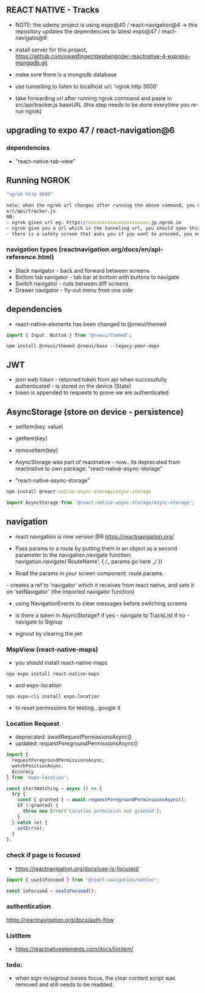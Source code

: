 ## REACT NATIVE - Tracks

- NOTE: the udemy project is using expo@40 / react-navigation@4 -> this repository updates the dependencies to latest expo@47 / react-navigatio@6

- install server for this project, https://github.com/swagfinger/stephengrider-reactnative-4-express-mongodb.git
- make sure there is a mongodb database
- use tunnelling to listen to localhost url: 'ngrok http 3000'
- take forwarding url after running ngrok command and paste in src/api/tracker.js baseURL (this step needs to be done everytime you re-run ngrok)

## upgrading to expo 47 / react-navigation@6

### dependencies

- "react-native-tab-view"

## Running NGROK

```cmd
"ngrok http 3000"

note: when the ngrok url changes after running the above command, you need to update the url:
src/api/tracker.js
NB:
- ngrok given url eg. https://xxxxxxxxxxxxxxxxxxxxxx.jp.ngrok.io
- ngrok give you a url which is the tunneling url, you should open this link...
- there is a safety screen that asks you if you want to proceed, you need to accept this prompt


```

### navigation types (reactnavigation.org/docs/en/api-reference.html)

- Stack navigator - back and forward between screens
- Bottom tab navigator - tab bar at bottom with buttons to navigate
- Switch navigator - cuts between diff screens
- Drawer navigator - fly-out menu from one side

## dependencies

- react-native-elements has been changed to @rneui/themed

```js
import { Input, Button } from '@rneui/themed';
```

```
npm install @rneui/themed @rneui/base --legacy-peer-deps
```

## JWT

- json web token - returned token from api when successfully authenticated - is stored on the device (State)
- token is appended to requests to prove we are authenticated

## AsyncStorage (store on device - persistence)

- setItem(key, value)
- getItem(key)
- removeItem(key)

- AsyncStorage was part of reactnative - now.. its deprecated from reactnative to own package: "react-native-async-storage"
- "react-native-async-storage"

```cmd
npm install @react-native-async-storage/async-storage
```

```js imports
import AsyncStorage from '@react-native-async-storage/async-storage';
```

## navigation

- react navigation is now version @6 https://reactnavigation.org/

- Pass params to a route by putting them in an object as a second parameter to the navigation.navigate function: navigation.navigate('RouteName', { /_ params go here _/ })
- Read the params in your screen component: route.params.

-<App> creates a ref to 'navigator' which it receives from react native, and sets it on 'setNavigator' (the imported navigator function)

- using NavigationEvents <NavigationEvents onWillBlur={clearErrorMessage} /> to clear messages before switching screens

- is there a token in AsyncStorage?
  if yes - navigate to TrackList
  if no - navigate to Signup

- signout by clearing the jwt

### MapView (react-native-maps)

- you should install react-native-maps

```
npx expo install react-native-maps
```

- and expo-location

```
npx expo-cli install expo-location
```

- to reset permissions for testing...google it

### Location Request

- deprecated: awaitRequestPermissionsAsync()
- updated: requestForegroundPermissionsAsync()

```js
import {
  requestForegroundPermissionsAsync,
  watchPositionAsync,
  Accuracy
} from 'expo-location';

const startWatching = async () => {
  try {
    const { granted } = await requestForegroundPermissionsAsync();
    if (!granted) {
      throw new Error('Location permission not granted');
    }
  } catch (e) {
    setErr(e);
  }
};
```

### check if page is focused

- https://reactnavigation.org/docs/use-is-focused/

```js
import { useIsFocused } from '@react-navigation/native';

const isFocused = useIsFocused();
```

### authentication

https://reactnavigation.org/docs/auth-flow

### ListItem

- https://reactnativeelements.com/docs/listitem/

### todo:

- when sign-in/signout looses focus, the clear content script was removed and still needs to be readded.
